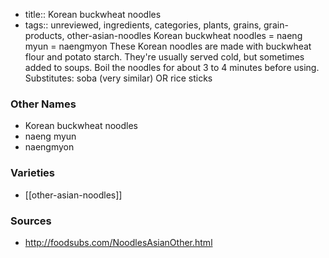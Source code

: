 - title:: Korean buckwheat noodles
- tags:: unreviewed, ingredients, categories, plants, grains, grain-products, other-asian-noodles
Korean buckwheat noodles = naeng myun = naengmyon These Korean noodles are made with buckwheat flour and potato starch. They're usually served cold, but sometimes added to soups. Boil the noodles for about 3 to 4 minutes before using. Substitutes: soba (very similar) OR rice sticks

### Other Names

* Korean buckwheat noodles
* naeng myun
* naengmyon

### Varieties

* [[other-asian-noodles]]

### Sources
* http://foodsubs.com/NoodlesAsianOther.html
